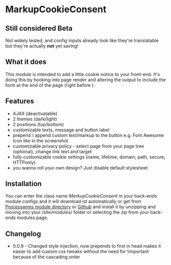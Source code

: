 # MarkupCookieConsent
## Still considered Beta
Not widely tested, and config inputs already look like they're translatable but they're actually **not** yet saving!


## What it does
This module is intended to add a little cookie notice to your front-end. It's doing this by hooking into page render and altering the output to include the form at the end of the page (right before </body>).

## Features
* AJAX (deactivatable)
* 2 themes (dark/light)
* 2 positions (top/bottom)
* customizable texts, message and button label
* prepend / append custom text/markup to the button e.g. Font Awesome Icon like in the screenshot
* customizable privacy policy - select page from your page tree (optional), change link text and target
* fully customizable cookie settings (name, lifetime, domain, path, secure, HTTPonly)
* you wanna roll your own design? Just disable default stylesheet

## Installation
You can enter the class name *MarkupCookieConsent* in your back-ends module configs and it will download ist automatically
or get from [Processwires module directory](http://modules.processwire.com/modules/markup-cookie-consent/) or [Github](https://github.com/CanRau/MarkupCookieConsent/) and install it by unzipping and moving into your /site/modules/ folder or selecting the zip from your back-ends modules page.

## Changelog
* 0.0.9 - Changed style injection, now prepends to first <link> in head makes it easier to add custom css tweaks without the need for !important because of the cascading order

